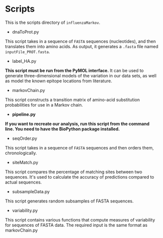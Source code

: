 # Scripts

This is the scripts directory of `influenzaMarkov`.

*  dnaToProt.py

This script takes in a sequence of `FASTA` sequences (nucleotides), and then translates them into amino acids. As output, it generates a `.fasta` file named `inputFile_PROT.fasta`.

*  label_HA.py

**This script must be run from the PyMOL interface.** It can be used to generate three-dimensional models of the variation in our data sets, as well as model the known epitope locations from literature.

*  markovChain.py

This script constructs a transition matrix of amino-acid substitution probabilities for use in a Markov chain.

*  **pipeline.py**

**If you want to recreate our analysis, run this script from the command line. You need to have the BioPython package installed.**

*  seqOrder.py

This script takes in a sequence of `FASTA` sequences and then orders them, chronologically.

*  siteMatch.py

This script compares the percentage of matching sites between two sequences. It's used to calculate the accuracy of predictions compared to actual sequences.

*  subsampleData.py

This script generates random subsamples of FASTA sequences.

*  variability.py

This script contains various functions that compute measures of variability for sequences of FASTA data. The required input is the same format as markovChain.py
